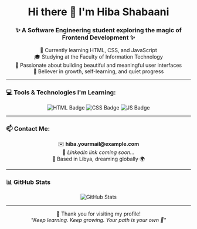 <h1 align="center">Hi there 👋 I'm Hiba Shabaani</h1>
<h3 align="center">✨ A Software Engineering student exploring the magic of Frontend Development ✨</h3>

<p align="center">
  🌱 Currently learning HTML, CSS, and JavaScript<br>
  🎓 Studying at the Faculty of Information Technology<br>
  💫 Passionate about building beautiful and meaningful user interfaces<br>
  🧠 Believer in growth, self-learning, and quiet progress
</p>

---

### 💻 Tools & Technologies I'm Learning:

<p align="center">
  <img src="https://img.shields.io/badge/HTML5-E44D26?style=for-the-badge&logo=html5&logoColor=white" alt="HTML Badge"/>
  <img src="https://img.shields.io/badge/CSS3-1572B6?style=for-the-badge&logo=css3&logoColor=white" alt="CSS Badge"/>
  <img src="https://img.shields.io/badge/JavaScript-F7DF1E?style=for-the-badge&logo=javascript&logoColor=black" alt="JS Badge"/>
</p>

---

### 📫 Contact Me:

<p align="center">
  ✉️ <b>hiba.yourmail@example.com</b><br>
  💼 <i>LinkedIn link coming soon...</i><br>
  📍 Based in Libya, dreaming globally 🌍
</p>

---

### 📊 GitHub Stats

<p align="center">
  <img src="https://github-readme-stats.vercel.app/api?username=yourgithubusername&show_icons=true&theme=rose_pine" alt="GitHub Stats" />
</p>

---

<p align="center">
  🌸 Thank you for visiting my profile! <br>
  <i>"Keep learning. Keep growing. Your path is your own 🌱"</i>
</p>
